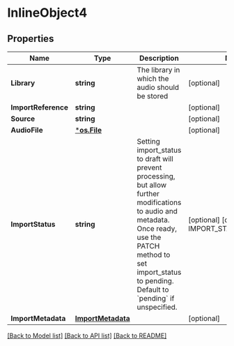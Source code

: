 # InlineObject4

## Properties

Name | Type | Description | Notes
------------ | ------------- | ------------- | -------------
**Library** | **string** | The library in which the audio should be stored | [optional] 
**ImportReference** | **string** |  | [optional] 
**Source** | **string** |  | [optional] 
**AudioFile** | [***os.File**](*os.File.md) |  | [optional] 
**ImportStatus** | **string** | Setting import_status to draft will prevent processing, but allow further modifications to audio and metadata. Once ready, use the PATCH method to set import_status to pending. Default to &#x60;pending&#x60; if unspecified. | [optional] [default to IMPORT_STATUS_PENDING]
**ImportMetadata** | [**ImportMetadata**](ImportMetadata.md) |  | [optional] 

[[Back to Model list]](../README.md#documentation-for-models) [[Back to API list]](../README.md#documentation-for-api-endpoints) [[Back to README]](../README.md)


